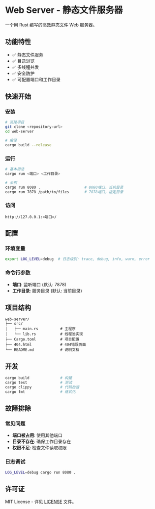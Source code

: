 # Web Server - 静态文件服务器

一个用 Rust 编写的高效静态文件 Web 服务器。

## 功能特性

- ✅ 静态文件服务
- ✅ 目录浏览
- ✅ 多线程并发
- ✅ 安全防护
- ✅ 可配置端口和工作目录

## 快速开始

### 安装
```bash
# 克隆项目
git clone <repository-url>
cd web-server

# 编译
cargo build --release
```

### 运行
```bash
# 基本用法
cargo run <端口> <工作目录>

# 示例
cargo run 8080 .                    # 8080端口，当前目录
cargo run 7878 /path/to/files       # 7878端口，指定目录
```

### 访问
```
http://127.0.0.1:<端口>/
```

## 配置

### 环境变量
```bash
export LOG_LEVEL=debug  # 日志级别: trace, debug, info, warn, error
```

### 命令行参数
- **端口**: 监听端口 (默认: 7878)
- **工作目录**: 服务目录 (默认: 当前目录)

## 项目结构
```
web-server/
├── src/
│   ├── main.rs          # 主程序
│   └── lib.rs           # 线程池实现
├── Cargo.toml           # 项目配置
├── 404.html             # 404错误页面
└── README.md            # 说明文档
```

## 开发

```bash
cargo build              # 构建
cargo test               # 测试
cargo clippy             # 代码检查
cargo fmt                # 格式化
```

## 故障排除

### 常见问题
- **端口被占用**: 使用其他端口
- **目录不存在**: 确保工作目录存在
- **权限不足**: 检查文件读取权限

### 日志调试
```bash
LOG_LEVEL=debug cargo run 8080 .
```

## 许可证

MIT License - 详见 [LICENSE](LICENSE) 文件。 